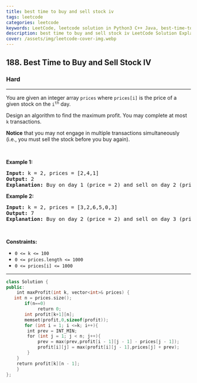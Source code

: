 ```yaml
---
title: best time to buy and sell stock iv
tags: leetcode
categories: leetcode
keywords: LeetCode, leetcode solution in Python3 C++ Java, best-time-to-buy-and-sell-stock-iv solution
description: best time to buy and sell stock iv LeetCode Solution Explained
cover: /assets/img/leetcode-cover-img.webp
---
```



<h2>188. Best Time to Buy and Sell Stock IV</h2><h3>Hard</h3><hr><div><p>You are given&nbsp;an integer array <code>prices</code> where <code>prices[i]</code>&nbsp;is the price of a given stock on the <code>i<sup>th</sup></code> day.</p>

<p>Design an algorithm to find the maximum profit. You may complete at most <code>k</code> transactions.</p>

<p><strong>Notice</strong> that you may not engage in multiple transactions simultaneously (i.e., you must sell the stock before you buy again).</p>

<p>&nbsp;</p>
<p><strong>Example 1:</strong></p>

<pre><strong>Input:</strong> k = 2, prices = [2,4,1]
<strong>Output:</strong> 2
<strong>Explanation:</strong> Buy on day 1 (price = 2) and sell on day 2 (price = 4), profit = 4-2 = 2.
</pre>

<p><strong>Example 2:</strong></p>

<pre><strong>Input:</strong> k = 2, prices = [3,2,6,5,0,3]
<strong>Output:</strong> 7
<strong>Explanation:</strong> Buy on day 2 (price = 2) and sell on day 3 (price = 6), profit = 6-2 = 4. Then buy on day 5 (price = 0) and sell on day 6 (price = 3), profit = 3-0 = 3.
</pre>

<p>&nbsp;</p>
<p><strong>Constraints:</strong></p>

<ul>
	<li><code>0 &lt;= k &lt;= 100</code></li>
	<li><code>0 &lt;= prices.length &lt;= 1000</code></li>
	<li><code>0 &lt;= prices[i] &lt;= 1000</code></li>
</ul>
</div>

---




```cpp
class Solution {
public:
    int maxProfit(int k, vector<int>& prices) {
   int n = prices.size();
       if(n==0)
            return 0;
       int profit[k+1][n];
       memset(profit,0,sizeof(profit)); 
       for (int i = 1; i <=k; i++){ 
        int prev = INT_MIN; 
        for (int j = 1; j < n; j++){ 
            prev = max(prev,profit[i - 1][j - 1] - prices[j - 1]); 
            profit[i][j] = max(profit[i][j - 1],prices[j] + prev); 
        } 
    } 
    return profit[k][n - 1];
    }
};

```
